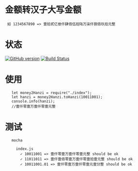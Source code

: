 # 金额转汉子大写金额
```
 如 1234567890 => 壹拾贰亿叁仟肆佰伍拾陆万柒仟捌佰玖拾元整
```

# 状态
[![GitHub version](https://badge.fury.io/gh/wanglihui%2Fmoney2hanzi.svg)](https://badge.fury.io/gh/wanglihui%2Fmoney2hanzi)
[![Build Status](https://travis-ci.org/wanglihui/money2hanzi.svg?branch=master)](https://travis-ci.org/wanglihui/money2hanzi)

# 使用
```
   let money2Hanzi = require("./index");
   let hanzi = money2Hanzi.toHanzi(10011001);
   console.info(hanzi);
   //壹仟零壹万壹仟零壹元整
```

# 测试
```
   mocha

     index.js
       ✓ 10011001 => 壹仟零壹万壹仟零壹元整 should be ok
       ✓ 11011011 => 壹仟壹佰零壹万壹仟零壹拾壹元整 should be ok
       ✓ 10011001.01 => 壹仟零壹万壹仟零壹元壹分整 should be ok

```
